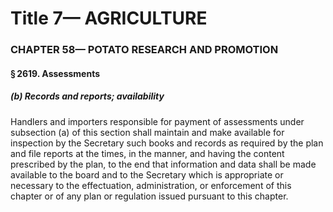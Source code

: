
# Title 7— AGRICULTURE
### CHAPTER 58— POTATO RESEARCH AND PROMOTION
#### § 2619. Assessments
##### (b) Records and reports; availability

Handlers and importers responsible for payment of assessments under subsection (a) of this section shall maintain and make available for inspection by the Secretary such books and records as required by the plan and file reports at the times, in the manner, and having the content prescribed by the plan, to the end that information and data shall be made available to the board and to the Secretary which is appropriate or necessary to the effectuation, administration, or enforcement of this chapter or of any plan or regulation issued pursuant to this chapter.
